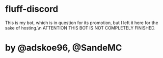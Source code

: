 # fluff-discord
This is my bot, which is in question for its promotion, but I left it here for the sake of hosting.\n
ATTENTION THIS BOT IS NOT COMPLETELY FINISHED.
# by @adskoe96, @SandeMC
